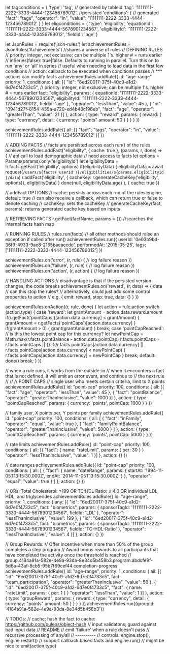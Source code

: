 let tagconditions = {
  'type': 'tag', // generated by tableid
  'tag': '11111111-2222-3333-4444-123456789012', //persisted
  'conditions': { // generated
     "fact": "tags",
     "operator": "in",
     "value": '11111111-2222-3333-4444-123456789012'
   }
}
let eligconditions =  {
  'type': 'eligibility',
  'equationId': '11111111-2222-3333-4444-5678901234567',
  'eligibilityId': '11111111-2222-3333-4444-123456789012',
  'fieldid': 'age'
}

let JsonRules = require('json-rules')
let achievementRules = JsonRules('Achievements') //shares a universe of rules
// DEFINING RULES
// priority: integer, not exclusive; can be multiple 1's.  higher # = runs earlier
// inSeries(false): true|false.  Defaults to running in parallel.  Turn this on to run 'any' or 'all' in series
//   useful when needing to load data in the first few conditions
// action: callback to be executed when conditions passes
//         *** actions can modify facts
achievementRules.addRule({
  id: "age-range"
  priority: 1,
  conditions: {
    all: [{
     "id": "6ed20017-375f-40c9-a1d2-6d7e0f4733c5",
      // priority: integer, not exclusive; can be multiple 1's.  higher # = runs earlier
      fact: "eligibility",
      params: {
        equationId: '11111111-2222-3333-4444-5678901234567',
        eligibilityId: '11111111-2222-3333-4444-123456789012',
        fieldid: 'age'
      },
     "operator": "lessThan",
     "value": 45
   },
   {
    "id": "0941d27f-8154-439a-a720-ed4b48c196eb",
     "fact": "age",
     "operator": "greaterThan",
     "value": 21
   }]
 },
 action: {
    type: "reward",
    params: {
      reward: {
        type: "currency",
        detail: {
          currency: "points"
          amount: 50
        }
      }
    }
 }
})

achievementRules.addRule({
  all: [{
   "fact": "tags",
   "operator": "in",
   "value": '11111111-2222-3333-4444-123456789012'
 }]
})

// ADDING FACTS
// facts are persisted across each run() of the rules
achievementRules.addFact("eligibility", { cache: true }, (params, r, done) => {
  // api call to load demographic data
  // need access to facts
  let options = Params(params).only('eligibilityId')
  let eligibilityData = !r.facts.getFact('eligibility', options)
  if(eligibilityData) {
    eligibilityData = await request(`/users/${facts('userId')}/eligibilities/${params.eligibilityId}/data`)
    r.addFact('eligibility', { cacheKey: r.generateCacheKey('eligibility', options)}, eligibilityData)
  }
  done(null, eligibilityData.age)
}, { cache: true })

//    addFact OPTIONS
//      cache:  persists across each run of the rules engine, default: true
//              can also receive a callback, which can return true or false to denote caching
//      cacheKey: sets the cacheKey
//      generateCacheKey(fact, params): returns generated cache key based on inputs


// RETRIEVING FACTS
r.getFact(factName, params = {}) //searches the internal facts hash map


// RUNNING RULES
// rules.run(facts)
// all other methods should raise an exception if called after run()
achievementRules.run({
  userId: '0e03b9bd-36f9-4933-9ae8-2165baeaccde',
  performedAt: '2015-05-25',
  tags: ['11111111-2222-3333-4444-123456789012']
})

achievementRules.on('error', (r, rule) {
  // log failure reason
})
achievementRules.on('failure', (r, rule) {
  // log failure reason
})
achievementRules.on('action', (r, action) {
  // log failure reason
})

// HANDLING ACTIONS
// disadvantage is that if the persisted version changes, the code breaks
achievementRules.on('reward', (r, data) => {
  data
  // can this stop the rules?
  // alternatively, could just add some control properties to action
  //  e.g. { emit: reward, stop: true, data: {} }
})

achievementRules.onAction((r, rule, done) {
  let action = rule.action
  switch (action.type) {
    case 'reward':
      let grantAmount = action.data.reward.amount
      if(r.getFact('pointCaps')[action.data.currency] < grantAmount) {
        grantAmount = r.getFacts('pointCaps')[action.data.currency]
      }
      if(grantAmount > 0) {
        grant(grantAmount)
      }
      break;
    case 'pointCapReached':
      // is this the lowest point cap for this currency?
      let newPointCap = Math.max(r.facts.pointBalance - action.data.pointCap)
      r.facts.pointCaps = r.facts.pointCaps || {}
      if(!r.facts.pointCaps[action.data.currency] || r.facts.pointCaps[action.data.currency] < newPointCap) {
        r.facts.pointCaps[action.data.currency] = newPointCap
      }
      break;
    default:
      done()
      break;
  }
})

// when a rule runs, it works from the outside-in
// when it encounters a fact that is not defined, it will emit an error event, and continue to
// the next rule
//
//
// POINT CAPS
//  single user who meets certain criteria, limit to X points
achievementRules.addRule({
  id: "point-cap"
  priority: 100,
  conditions: {
    all: [{
     "fact": "age",
     "operator": "lessThan",
     "value": 45
   },
   {
     "fact": "pointBalance",
     "operator": "greaterThanInclusive",
     "value": 1000
   }]
 },
 action: {
    type: "pointCapReached",
    params: {
      currency: 'points',
      pointCap: 1000
    }
 }
})

//  family user, X points per, Y points per family
achievementRules.addRule({
  id: "point-cap"
  priority: 100,
  conditions: {
    all: [
      {
       "fact": "inFamily",
       "operator": "equal",
       "value": true
     },
     {
       "fact": "familyPointBalance",
       "operator": "greaterThanInclusive",
       "value": 5000
     }
    ]
 },
 action: {
    type: "pointCapReached",
    params: {
      currency: 'points',
      pointCap: 5000
    }
 }
})

// rate limits
achievementRules.addRule({
  id: "point-cap"
  priority: 100,
  conditions: {
    all: [{
     "fact": {
        name: "rateLimit",
        params: {
          per: 30
        }
      }
     "operator": "lessThanInclusive",
     "value": 1
   }]
 },
 action: {}
})

//  date ranges
achievementRules.addRule({
  id: "point-cap"
  priority: 100,
  conditions: {
    all: [
    {
     "fact": {
        name: "dateRange",
        params: {
          startAt: '1994-11-05T13:15:30.000Z',
          endAt: '2014-11-05T13:15:30.000Z'
        }
     },
     "operator": "equal",
     "value": true
   }
   ]
 },
 action: {}
})

// ORs: Total Cholesterol: ≤199 OR TC:HDL Ratio: ≤ 4.0 OR individual LDL, HDL, and triglycerides
achievementRules.addRule({
  id: "age-range",
  priority: 1,
  conditions: {
    any: [{
     "id": "6ed20017-375f-40c9-a1d2-6d7e0f4733c5",
      fact: "biometrics",
      params: {
        sponsorTagId: '11111111-2222-3333-4444-5678901234567',
        fieldId: 'LDL'
      },
     "operator": "lessThanInclusive",
     "value": 199
   },
   {
     "id": "6ed20017-375f-40c9-a1d2-6d7e0f4733c5",
      fact: "biometrics",
      params: {
        sponsorTagId: '11111111-2222-3333-4444-5678901234567',
        fieldId: 'TC-HDL-Ratio'
      },
     "operator": "lessThanInclusive",
     "value": 4
   }]
 },
 action: {}
})


// Group Rewards:
//    Offer incentive when more than 50% of the group completes a step program
//    Award bonus rewards to all participants that have completed the activity once the threshold is reached
// group.4184a91a-582e-4e9a-93da-8e34d5b458b3.program.abdcfe9f-5d6a-43af-8cb5-95b7f69cef44.completion-progress
achievementRules.addRule({
  id: "age-range",
  priority: 1,
  conditions: {
    all: [{
     "id": "6ed20017-375f-40c9-a1d2-6d7e0f4733c5",
      fact: "team_participation",
     "operator": "greaterThanInclusive",
     "value": 50
   },
   {
     "id": "6ed20017-375f-40c9-a1d2-6d7e0f4733c5",
      "fact": {
        name: "rateLimit",
        params: {
          per: 1
        }
      }
     "operator": "lessThan",
     "value": 1
   }]
 },
 action: {
    type: "groupReward",
    params: {
      reward: {
        type: "currency",
        detail: {
          currency: "points"
          amount: 50
        }
      }
    }
 }
})
achievementRules.run({groupId: '4184a91a-582e-4e9a-93da-8e34d5b458b3'})

// TODOs:
// cache; hash the fact to cache: https://github.com/puleos/object-hash
// input validatons; guard against bad input data
// README
// emit 'failure' when a rule doesn't pass
// recursive processing of any/all
// ----------
// controls: engine.stop(), engine.restart()
// support callback based facts and engine.run()
// might be nice to emit(action.type)
